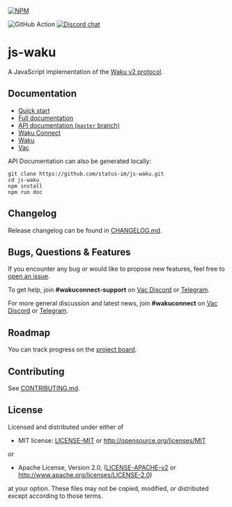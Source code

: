[![NPM](https://nodei.co/npm/js-waku.png)](https://npmjs.org/package/js-waku)

![GitHub Action](https://img.shields.io/github/workflow/status/status-im/js-waku/CI)
[![Discord chat](https://img.shields.io/discord/864066763682218004.svg?logo=discord&colorB=7289DA)](https://discord.gg/j5pGbn7MHZ)

# js-waku

A JavaScript implementation of the [Waku v2 protocol](https://rfc.vac.dev/spec/10/).

## Documentation

- [Quick start](https://docs.wakuconnect.dev/docs/quick_start/)
- [Full documentation](https://docs.wakuconnect.dev/)
- [API documentation (`master` branch)](https://js-waku.wakuconnect.dev/)
- [Waku Connect](https://wakuconnect.dev/)
- [Waku](https://wakunetwork.com/)
- [Vac](https://vac.dev/)

API Documentation can also be generated locally:

```shell
git clone https://github.com/status-im/js-waku.git
cd js-waku
npm install
npm run doc
```

## Changelog

Release changelog can be found in [CHANGELOG.md](https://github.com/status-im/js-waku/blob/master/CHANGELOG.md).

## Bugs, Questions & Features

If you encounter any bug or would like to propose new features, feel free to [open an issue](https://github.com/status-im/js-waku/issues/new/).

To get help, join **#wakuconnect-support** on [Vac Discord](https://discord.gg/j5pGbn7MHZ) or [Telegram](https://t.me/wakuconnectsupport).

For more general discussion and latest news, join **#wakuconnect** on [Vac Discord](https://discord.gg/9DgykdmpZ6) or [Telegram](https://t.me/wakuconnect).

## Roadmap

You can track progress on the [project board](https://github.com/status-im/js-waku/projects/1).

## Contributing

See [CONTRIBUTING.md](https://github.com/status-im/js-waku/blob/master/CONTRIBUTING.md).

## License
Licensed and distributed under either of

* MIT license: [LICENSE-MIT](https://github.com/status-im/js-waku/blob/master/LICENSE-MIT) or http://opensource.org/licenses/MIT

or

* Apache License, Version 2.0, ([LICENSE-APACHE-v2](https://github.com/status-im/js-waku/blob/master/LICENSE-APACHE-v2) or http://www.apache.org/licenses/LICENSE-2.0)

at your option. These files may not be copied, modified, or distributed except according to those terms.
